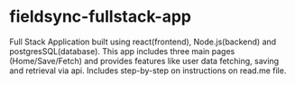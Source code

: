 # fieldsync-fullstack-app
Full Stack Application built using react(frontend), Node.js(backend) and postgresSQL(database). This app includes three main pages (Home/Save/Fetch) and provides features like user data fetching, saving and retrieval via api. Includes step-by-step on instructions on read.me file. 
